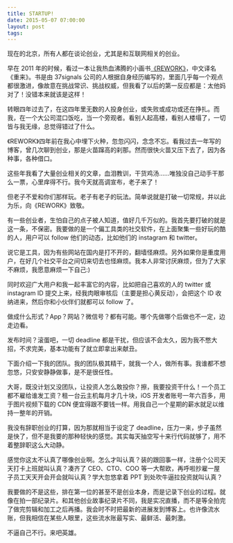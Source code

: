 ```yaml
---
title: STARTUP!
date: 2015-05-07 07:00:00
layout: post
tags:
---
```


现在的北京，所有人都在谈论创业，尤其是和互联网相关的创业。

早在 2011 年的时候，看过一本让我热血沸腾的小画书[《REWORK》](http://book.douban.com/subject/5320866/)，中文译名《重来》。书是由 37signals 公司的人根据自身经历编写的，里面几乎每一个观点都很激进，像故意在挑战常识、挑战权威，但我看了以后的第一反应都是：太他妈对了！没错本来就该是这样！

转眼四年过去了，在这四年里无数的人投身创业，或失败或成功或还在挣扎。而我，在一个大公司混口饭吃，当一个旁观者。看别人起高楼，看别人楼塌了，一切皆与我无缘，总觉得错过了什么。

《REWORK》四年前在我心中埋下火种，忽忽闪闪，念念不忘。看我过去一年写的博客，曾几次聊到创业，那是火苗蹿高的刹那。然而很快火苗又压下去了，因为各种事，各种借口。

这些年我看了大量创业相关的文章，血泪教训，干货鸡汤……唯独没自己动手干那么一票，心里痒得不行。我今天就高调宣布，老子来了！

但老子不爱和你们那样玩。老子有老子的玩法。简单说就是打破一切常规，并以此为乐，向《REWORK》致敬。

有一些创业者，生怕自己的点子被人知道，值好几千万似的。我首先要打破的就是这一条，不保密。我要做的是一个偏工具类的社交软件，在上面聚集一些好玩的酷的人，用户可以 follow 他们的动态，比如他们的 instagram 和 twitter。

说它是工具，因为有些网站在国内是打不开的，翻墙怪麻烦。另外如果你是重度用户，在好几个社交平台之间切来切去也怪麻烦。我本人非常讨厌麻烦，但为了大家不麻烦，我愿意麻烦一下自己:)

同时欢迎广大用户和我一起丰富它的内容，比如把自己喜欢的人的 twitter 或 instagram ID 提交上来，经我肉眼审核后（主要是担心黄反动），会把这个 ID 收纳进来，然后你和小伙伴们就都可以 follow 了。

做成什么形式？App？网站？微信号？都有可能。哪个先做哪个后做也不一定，边走边看。

发布时间？滚蛋吧，一切 deadline 都是干扰，但应该不会太久，因为我不憋大招，不求完美，基本功能有了就立即拿出来献丑。

下面介绍一下我的团队。我的团队极其精干，就我一个人，做所有事。我谁都不想忽悠，只安安静静做事，是不是很任性。

大哥，既没计划又没团队，让投资人怎么敢投你？擦，我要投资干什么！一个员工都不雇给谁发工资？租一台云主机每月才几十块，iOS 开发者账号一年六百多，用于图片视频下载的 CDN 便宜得跟不要钱一样。用我自己一个星期的薪水就足以维持一整年的开销。

我没有辞职创业的打算，因为那就相当于设定了 deadline，压力一来，步子虽然是快了，但不是我要的那种轻快的感觉。其实每天抽空写十来行代码就够了，用不着整辞职这么大动静。

感觉你这太不认真了哪像创业啊。怎么才叫认真？装的跟回事一样，注册个公司天天打卡上班就叫认真？凑齐了 CEO、CTO、COO 等一大帮欧，再呼啦抄雇一屋子员工天天开会开会就叫认真？学大忽悠拿着 PPT 到处吹牛逼拉投资就叫认真？

我要做的不是这些，排在第一位的甚至不是创业本身，而是记录下创业的过程。就像在拍一部纪录片。和其他创业故事纪录片不同，我是实况直播，而不是等全拍完了做完剪辑和加工之后再播。我会时不时把最新的进展发到博客上。也许像流水账，但我相信在某些人眼里，这些流水账最写实、最鲜活、最刺激。

不逼自己不行。来吧英雄。

